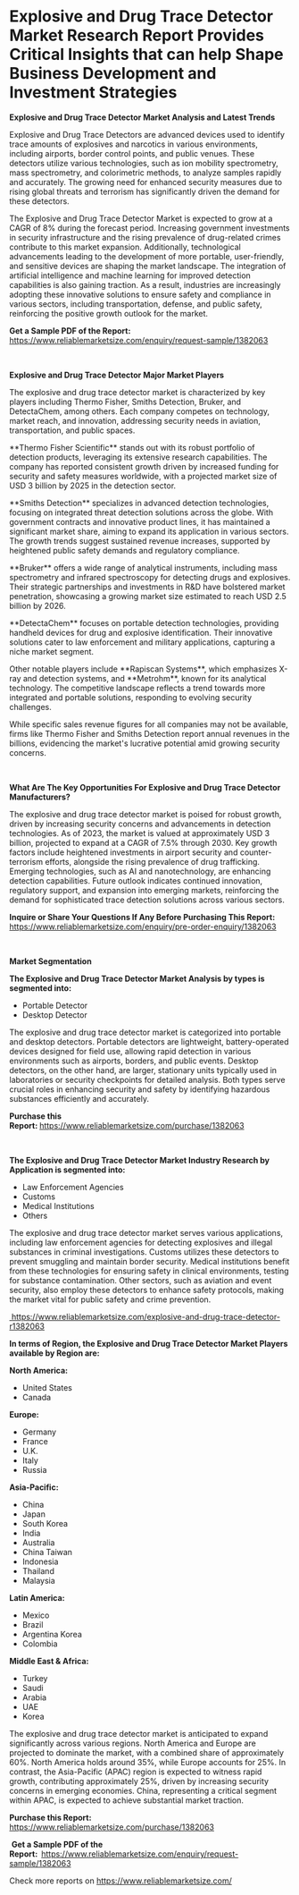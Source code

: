 <p><h1>Explosive and Drug Trace Detector Market Research Report Provides Critical Insights that can help Shape Business Development and Investment Strategies</h1></p><p><strong>Explosive and Drug Trace Detector Market Analysis and Latest Trends</strong></p>
<p><p>Explosive and Drug Trace Detectors are advanced devices used to identify trace amounts of explosives and narcotics in various environments, including airports, border control points, and public venues. These detectors utilize various technologies, such as ion mobility spectrometry, mass spectrometry, and colorimetric methods, to analyze samples rapidly and accurately. The growing need for enhanced security measures due to rising global threats and terrorism has significantly driven the demand for these detectors.</p><p>The Explosive and Drug Trace Detector Market is expected to grow at a CAGR of 8% during the forecast period. Increasing government investments in security infrastructure and the rising prevalence of drug-related crimes contribute to this market expansion. Additionally, technological advancements leading to the development of more portable, user-friendly, and sensitive devices are shaping the market landscape. The integration of artificial intelligence and machine learning for improved detection capabilities is also gaining traction. As a result, industries are increasingly adopting these innovative solutions to ensure safety and compliance in various sectors, including transportation, defense, and public safety, reinforcing the positive growth outlook for the market.</p></p>
<p><strong>Get a Sample PDF of the Report:&nbsp;</strong> <a href="https://www.reliablemarketsize.com/enquiry/request-sample/1382063?utm_campaign=2640&utm_medium=2&utm_source=Github&utm_content=ia&utm_term=11042025&utm_id=explosive-and-drug-trace-detector">https://www.reliablemarketsize.com/enquiry/request-sample/1382063</a></p>
<p>&nbsp;</p>
<p><strong>Explosive and Drug Trace Detector Major Market Players</strong></p>
<p><p>The explosive and drug trace detector market is characterized by key players including Thermo Fisher, Smiths Detection, Bruker, and DetectaChem, among others. Each company competes on technology, market reach, and innovation, addressing security needs in aviation, transportation, and public spaces.</p><p>**Thermo Fisher Scientific** stands out with its robust portfolio of detection products, leveraging its extensive research capabilities. The company has reported consistent growth driven by increased funding for security and safety measures worldwide, with a projected market size of USD 3 billion by 2025 in the detection sector.</p><p>**Smiths Detection** specializes in advanced detection technologies, focusing on integrated threat detection solutions across the globe. With government contracts and innovative product lines, it has maintained a significant market share, aiming to expand its application in various sectors. The growth trends suggest sustained revenue increases, supported by heightened public safety demands and regulatory compliance.</p><p>**Bruker** offers a wide range of analytical instruments, including mass spectrometry and infrared spectroscopy for detecting drugs and explosives. Their strategic partnerships and investments in R&D have bolstered market penetration, showcasing a growing market size estimated to reach USD 2.5 billion by 2026.</p><p>**DetectaChem** focuses on portable detection technologies, providing handheld devices for drug and explosive identification. Their innovative solutions cater to law enforcement and military applications, capturing a niche market segment.</p><p>Other notable players include **Rapiscan Systems**, which emphasizes X-ray and detection systems, and **Metrohm**, known for its analytical technology. The competitive landscape reflects a trend towards more integrated and portable solutions, responding to evolving security challenges.</p><p>While specific sales revenue figures for all companies may not be available, firms like Thermo Fisher and Smiths Detection report annual revenues in the billions, evidencing the market's lucrative potential amid growing security concerns.</p></p>
<p>&nbsp;</p>
<p><strong>What Are The Key Opportunities For Explosive and Drug Trace Detector Manufacturers?</strong></p>
<p><p>The explosive and drug trace detector market is poised for robust growth, driven by increasing security concerns and advancements in detection technologies. As of 2023, the market is valued at approximately USD 3 billion, projected to expand at a CAGR of 7.5% through 2030. Key growth factors include heightened investments in airport security and counter-terrorism efforts, alongside the rising prevalence of drug trafficking. Emerging technologies, such as AI and nanotechnology, are enhancing detection capabilities. Future outlook indicates continued innovation, regulatory support, and expansion into emerging markets, reinforcing the demand for sophisticated trace detection solutions across various sectors.</p></p>
<p><strong>Inquire or Share Your Questions If Any Before Purchasing This Report:</strong> <a href="https://www.reliablemarketsize.com/enquiry/pre-order-enquiry/1382063?utm_campaign=2640&utm_medium=2&utm_source=Github&utm_content=ia&utm_term=11042025&utm_id=explosive-and-drug-trace-detector">https://www.reliablemarketsize.com/enquiry/pre-order-enquiry/1382063</a></p>
<p>&nbsp;</p>
<p><strong>Market Segmentation</strong></p>
<p><strong>The Explosive and Drug Trace Detector Market Analysis by types is segmented into:</strong></p>
<p><ul><li>Portable Detector</li><li>Desktop Detector</li></ul></p>
<p><p>The explosive and drug trace detector market is categorized into portable and desktop detectors. Portable detectors are lightweight, battery-operated devices designed for field use, allowing rapid detection in various environments such as airports, borders, and public events. Desktop detectors, on the other hand, are larger, stationary units typically used in laboratories or security checkpoints for detailed analysis. Both types serve crucial roles in enhancing security and safety by identifying hazardous substances efficiently and accurately.</p></p>
<p><strong>Purchase this Report:&nbsp;</strong><a href="https://www.reliablemarketsize.com/purchase/1382063?utm_campaign=2640&utm_medium=2&utm_source=Github&utm_content=ia&utm_term=11042025&utm_id=explosive-and-drug-trace-detector">https://www.reliablemarketsize.com/purchase/1382063</a></p>
<p>&nbsp;</p>
<p><strong>The Explosive and Drug Trace Detector Market Industry Research by Application is segmented into:</strong></p>
<p><ul><li>Law Enforcement Agencies</li><li>Customs</li><li>Medical Institutions</li><li>Others</li></ul></p>
<p><p>The explosive and drug trace detector market serves various applications, including law enforcement agencies for detecting explosives and illegal substances in criminal investigations. Customs utilizes these detectors to prevent smuggling and maintain border security. Medical institutions benefit from these technologies for ensuring safety in clinical environments, testing for substance contamination. Other sectors, such as aviation and event security, also employ these detectors to enhance safety protocols, making the market vital for public safety and crime prevention.</p></p>
<p><a href="https://www.reliablemarketsize.com/explosive-and-drug-trace-detector-r1382063?utm_campaign=2640&utm_medium=2&utm_source=Github&utm_content=ia&utm_term=11042025&utm_id=explosive-and-drug-trace-detector">&nbsp;https://www.reliablemarketsize.com/explosive-and-drug-trace-detector-r1382063</a></p>
<p><strong>In terms of Region, the Explosive and Drug Trace Detector Market Players available by Region are:</strong></p>
<p>
    <p> <strong> North America: </strong>
        <ul>
            <li>United States</li>
            <li>Canada</li>
        </ul>
        </p> 
    <p> <strong> Europe: </strong>
        <ul>
            <li>Germany</li>
            <li>France</li>
            <li>U.K.</li>
            <li>Italy</li>
            <li>Russia</li>
        </ul>
        </p> 
    <p> <strong> Asia-Pacific: </strong>
        <ul>
            <li>China</li>
            <li>Japan</li>
            <li>South Korea</li>
            <li>India</li>
            <li>Australia</li>
            <li>China Taiwan</li>
            <li>Indonesia</li>
            <li>Thailand</li>
            <li>Malaysia</li>
        </ul>
        </p> 
    <p> <strong> Latin America: </strong>
        <ul>
            <li>Mexico</li>
            <li>Brazil</li>
            <li>Argentina Korea</li>
            <li>Colombia</li>
        </ul>
        </p> 
    <p> <strong> Middle East & Africa: </strong>
        <ul>
            <li>Turkey</li>
            <li>Saudi</li>
            <li>Arabia</li>
            <li>UAE</li>
            <li>Korea</li>
        </ul>
    </p>
    </p>
<p><p>The explosive and drug trace detector market is anticipated to expand significantly across various regions. North America and Europe are projected to dominate the market, with a combined share of approximately 60%. North America holds around 35%, while Europe accounts for 25%. In contrast, the Asia-Pacific (APAC) region is expected to witness rapid growth, contributing approximately 25%, driven by increasing security concerns in emerging economies. China, representing a critical segment within APAC, is expected to achieve substantial market traction.</p></p>
<p><strong>Purchase this Report: </strong><a href="https://www.reliablemarketsize.com/purchase/1382063?utm_campaign=2640&utm_medium=2&utm_source=Github&utm_content=ia&utm_term=11042025&utm_id=explosive-and-drug-trace-detector">https://www.reliablemarketsize.com/purchase/1382063</a></p>
<p>&nbsp;<strong>Get a Sample PDF of the Report:&nbsp;&nbsp;</strong><a href="https://www.reliablemarketsize.com/enquiry/request-sample/1382063?utm_campaign=2640&utm_medium=2&utm_source=Github&utm_content=ia&utm_term=11042025&utm_id=explosive-and-drug-trace-detector">https://www.reliablemarketsize.com/enquiry/request-sample/1382063</a></p>
<p><strong></strong></p>
<p>Check more reports on <a href="https://www.reliablemarketsize.com/?utm_campaign=2640&utm_medium=2&utm_source=Github&utm_content=ia&utm_term=11042025&utm_id=explosive-and-drug-trace-detector">https://www.reliablemarketsize.com/</a></p>